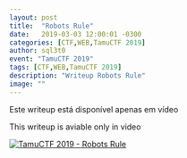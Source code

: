 ```yaml
---
layout: post
title:  "Robots Rule"
date:   2019-03-03 12:00:01 -0300
categories: [CTF,WEB,TamuCTF 2019]
author: sql3t0
event: "TamuCTF 2019"
tags: [CTF,WEB,TamuCTF 2019]
description: "Writeup Robots Rule"
image: ""
---
```


Este writeup está disponível apenas em vídeo

This writeup is aviable only in video

[![TamuCTF 2019 - Robots Rule](https://img.youtube.com/vi/jwO2zK6PSAQ/0.jpg)](https://www.youtube.com/watch?v=jwO2zK6PSAQ "TamuCTF 2019 - Robots Rule")